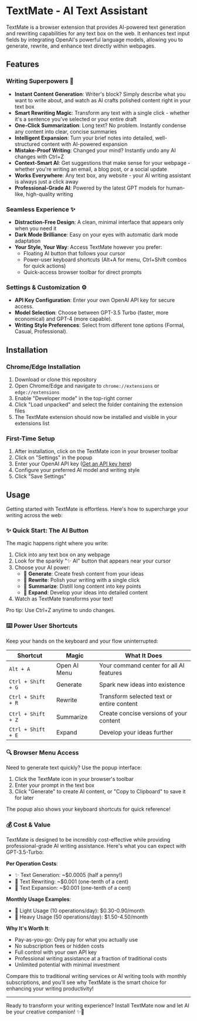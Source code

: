 # TextMate - AI Text Assistant

TextMate is a browser extension that provides AI-powered text generation and rewriting capabilities for any text box on the web. It enhances text input fields by integrating OpenAI's powerful language models, allowing you to generate, rewrite, and enhance text directly within webpages.

## Features

### Writing Superpowers 🚀

- **Instant Content Generation**: Writer's block? Simply describe what you want to write about, and watch as AI crafts polished content right in your text box
- **Smart Rewriting Magic**: Transform any text with a single click - whether it's a sentence you've selected or your entire draft
- **One-Click Summarization**: Long text? No problem. Instantly condense any content into clear, concise summaries
- **Intelligent Expansion**: Turn your brief notes into detailed, well-structured content with AI-powered expansion
- **Mistake-Proof Writing**: Changed your mind? Instantly undo any AI changes with Ctrl+Z
- **Context-Smart AI**: Get suggestions that make sense for your webpage - whether you're writing an email, a blog post, or a social update
- **Works Everywhere**: Any text box, any website - your AI writing assistant is always just a click away
- **Professional-Grade AI**: Powered by the latest GPT models for human-like, high-quality writing

### Seamless Experience ✨

- **Distraction-Free Design**: A clean, minimal interface that appears only when you need it
- **Dark Mode Brilliance**: Easy on your eyes with automatic dark mode adaptation
- **Your Style, Your Way**: Access TextMate however you prefer:
  - Floating AI button that follows your cursor
  - Power-user keyboard shortcuts (Alt+A for menu, Ctrl+Shift combos for quick actions)
  - Quick-access browser toolbar for direct prompts

### Settings & Customization ⚙️

- **API Key Configuration**: Enter your own OpenAI API key for secure access.
- **Model Selection**: Choose between GPT-3.5 Turbo (faster, more economical) and GPT-4 (more capable).
- **Writing Style Preferences**: Select from different tone options (Formal, Casual, Professional).

## Installation

### Chrome/Edge Installation

1. Download or clone this repository
2. Open Chrome/Edge and navigate to `chrome://extensions` or `edge://extensions`
3. Enable "Developer mode" in the top-right corner
4. Click "Load unpacked" and select the folder containing the extension files
5. The TextMate extension should now be installed and visible in your extensions list

### First-Time Setup

1. After installation, click on the TextMate icon in your browser toolbar
2. Click on "Settings" in the popup
3. Enter your OpenAI API key ([Get an API key here](https://platform.openai.com/account/api-keys))
4. Configure your preferred AI model and writing style
5. Click "Save Settings"

## Usage

Getting started with TextMate is effortless. Here's how to supercharge your writing across the web:

### ✨ Quick Start: The AI Button

The magic happens right where you write:

1. Click into any text box on any webpage
2. Look for the sparkly "✨ AI" button that appears near your cursor
3. Choose your AI power:
   - 🎨 **Generate**: Create fresh content from your ideas
   - 🔄 **Rewrite**: Polish your writing with a single click
   - 📝 **Summarize**: Distill long content into key points
   - 🚀 **Expand**: Develop your ideas into detailed content
4. Watch as TextMate transforms your text!

Pro tip: Use Ctrl+Z anytime to undo changes.

### ⌨️ Power User Shortcuts

Keep your hands on the keyboard and your flow uninterrupted:

| Shortcut | Magic | What It Does |
|----------|--------|-------------|
| `Alt + A` | Open AI Menu | Your command center for all AI features |
| `Ctrl + Shift + G` | Generate | Spark new ideas into existence |
| `Ctrl + Shift + R` | Rewrite | Transform selected text or entire content |
| `Ctrl + Shift + Z` | Summarize | Create concise versions of your content |
| `Ctrl + Shift + E` | Expand | Develop your ideas further |

### 🔍 Browser Menu Access

Need to generate text quickly? Use the popup interface:

1. Click the TextMate icon in your browser's toolbar
2. Enter your prompt in the text box
3. Click "Generate" to create AI content, or "Copy to Clipboard" to save it for later

The popup also shows your keyboard shortcuts for quick reference!

### 💰 Cost & Value

TextMate is designed to be incredibly cost-effective while providing professional-grade AI writing assistance. Here's what you can expect with GPT-3.5-Turbo:

**Per Operation Costs**:
- ✨ Text Generation: ~$0.0005 (half a penny!)
- 🔄 Text Rewriting: ~$0.001 (one-tenth of a cent)
- 📝 Text Expansion: ~$0.001 (one-tenth of a cent)

**Monthly Usage Examples**:
- 🌱 Light Usage (10 operations/day): $0.30-0.90/month
- 🚀 Heavy Usage (50 operations/day): $1.50-4.50/month

**Why It's Worth It**:
- Pay-as-you-go: Only pay for what you actually use
- No subscription fees or hidden costs
- Full control with your own API key
- Professional writing assistance at a fraction of traditional costs
- Unlimited potential with minimal investment

Compare this to traditional writing services or AI writing tools with monthly subscriptions, and you'll see why TextMate is the smart choice for enhancing your writing productivity!

---

Ready to transform your writing experience? Install TextMate now and let AI be your creative companion! ✨🚀



